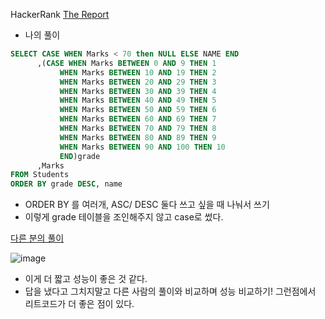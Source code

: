 HackerRank [The Report](https://www.hackerrank.com/challenges/the-report/problem?isFullScreen=true)
- 나의 풀이 
```sql
SELECT CASE WHEN Marks < 70 then NULL ELSE NAME END
      ,(CASE WHEN Marks BETWEEN 0 AND 9 THEN 1
           WHEN Marks BETWEEN 10 AND 19 THEN 2
           WHEN Marks BETWEEN 20 AND 29 THEN 3
           WHEN Marks BETWEEN 30 AND 39 THEN 4
           WHEN Marks BETWEEN 40 AND 49 THEN 5
           WHEN Marks BETWEEN 50 AND 59 THEN 6
           WHEN Marks BETWEEN 60 AND 69 THEN 7
           WHEN Marks BETWEEN 70 AND 79 THEN 8
           WHEN Marks BETWEEN 80 AND 89 THEN 9
           WHEN Marks BETWEEN 90 AND 100 THEN 10
           END)grade      
      ,Marks
FROM Students
ORDER BY grade DESC, name
```
- ORDER BY 를 여러개, ASC/ DESC 둘다 쓰고 싶을 때 나눠서 쓰기 
- 이렇게 grade 테이블을 조인해주지 않고 case로 썼다.

[다른 분의 풀이](https://mjs1995.tistory.com/113)

![image](https://user-images.githubusercontent.com/89775352/168024821-b2324e12-c8a6-4437-b022-e803f63ad5a9.png)
- 이게 더 짧고 성능이 좋은 것 같다.
- 답을 냈다고 그치지말고 다른 사람의 풀이와 비교하며 성능 비교하기! 그런점에서 리트코드가 더 좋은 점이 있다. 
